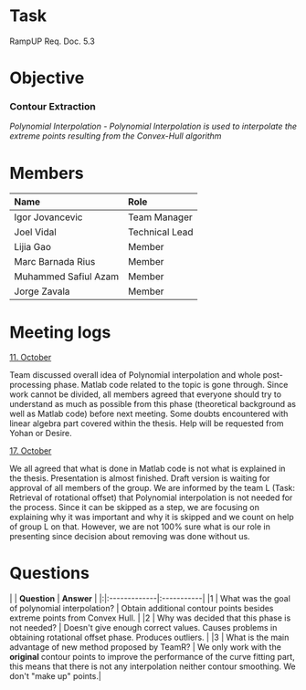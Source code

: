 

# Task #
RampUP Req. Doc. 5.3

# Objective #
### Contour Extraction ###
_Polynomial Interpolation - Polynomial Interpolation is used to interpolate the extreme points resulting from the Convex-Hull algorithm_

# Members #
| **Name** | **Role** |
|:---------|:---------|
| Igor Jovancevic | Team Manager |
| Joel Vidal | Technical Lead |
| Lijia Gao | Member |
| Marc Barnada Rius | Member |
| Muhammed Safiul Azam | Member |
| Jorge Zavala | Member |

# Meeting logs #

[11. October](https://docs.google.com/document/d/13mIVdMr-Mcg1-o_tgiGko6OavCCrxvRgXEGLXJq3RpU/edit?hl=en_US)

Team discussed overall idea of Polynomial interpolation and whole post-processing phase. Matlab code related to the topic is gone through. Since work cannot be divided, all members agreed that everyone should try to understand as much as possible from this phase (theoretical background as well as Matlab code) before next meeting.
Some doubts encountered with linear algebra part covered within the thesis. Help will be requested from Yohan or Desire.


[17. October](https://docs.google.com/document/d/11XvUWC0iBB2LqbySCe5dFtVMEQ21f5PUIIWJyHJeIkU/edit?hl=en_US)

We all agreed that what is done in Matlab code is not what is explained in the thesis. Presentation is almost finished. Draft version is waiting for approval of all members of the group.
We are informed by the team L (Task: Retrieval of rotational offset) that Polynomial interpolation is not needed for the process. Since it can be skipped as a step, we are focusing on explaining why it was important and why it is skipped and we count on help of group L on that.  However, we are not 100% sure what is our role in presenting since decision about removing was done without us.


# Questions #
| | **Question** | **Answer** |
|:|:-------------|:-----------|
|1 | What was the goal of polynomial interpolation? | Obtain additional contour points besides extreme points from Convex Hull. |
|2 | Why was decided that this phase is not needed? | Doesn't give enough correct values. Causes problems in obtaining rotational offset phase. Produces outliers. |
|3 | What is the main advantage of new method proposed by TeamR? | We only work with the **original** contour points to improve the performance of the curve fitting part, this means that there is not any interpolation neither contour smoothing. We don't "make up" points.|
